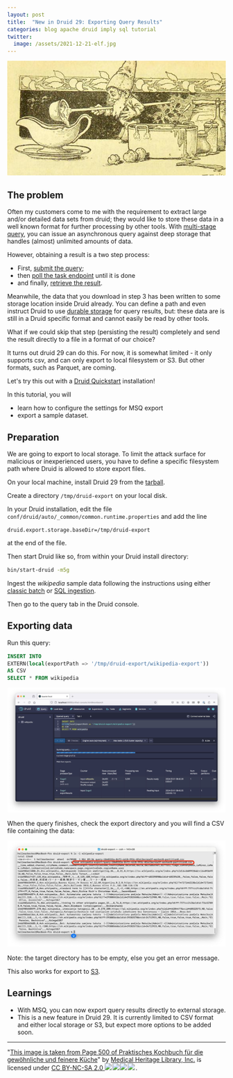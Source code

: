 ```yaml
---
layout: post
title:  "New in Druid 29: Exporting Query Results"
categories: blog apache druid imply sql tutorial
twitter:
  image: /assets/2021-12-21-elf.jpg
---
```


![Druid Cookbook](/assets/2021-12-21-elf.jpg)


## The problem

Often my customers come to me with the requirement to extract large and/or detailed data sets from druid; they would like to store these data in a well known format for further processing by other tools. With [multi-stage query](https://druid.apache.org/docs/latest/multi-stage-query/concepts#multi-stage-query-task-engine), you can issue an asynchronous query against deep storage that handles (almost) unlimited amounts of data.

However, obtaining a result is a two step process:
- First, [submit the query](https://druid.apache.org/docs/latest/api-reference/sql-api#submit-a-query-1);
- then [poll the task endpoint](https://druid.apache.org/docs/latest/api-reference/sql-api#get-query-status) until it is done
- and finally, [retrieve the result](https://druid.apache.org/docs/latest/api-reference/sql-api#get-query-results).

Meanwhile, the data that you download in step 3 has been written to some storage location inside Druid already. You can define a path and even instruct Druid to use [durable storage](https://druid.apache.org/docs/latest/operations/durable-storage#enable-durable-storage) for query results, but: these data are is still in a Druid specific format and cannot easily be read by other tools.

What if we could skip that step (persisting the result) completely and send the result directly to a file in a format of our choice?

It turns out druid 29 can do this. For now, it is somewhat limited - it only supports csv, and can only export to local filesystem or S3. But other formats, such as Parquet, are coming.

Let's try this out with a [Druid Quickstart](https://druid.apache.org/docs/latest/tutorials/) installation!

In this tutorial, you will
- learn how to configure the settings for MSQ export
- export a sample dataset.

## Preparation

We are going to export to local storage. To limit the attack surface for malicious or inexperienced users, you have to define a specific filesystem path where Druid is allowed to store export files.

On your local machine, install Druid 29 from the [tarball](https://druid.apache.org/downloads/).

Create a directory `/tmp/druid-export` on your local disk.

In your Druid installation, edit the file `conf/druid/auto/_common/common.runtime.properties` and add the line

```properties
druid.export.storage.baseDir=/tmp/druid-export
```

at the end of the file.

Then start Druid like so, from within your Druid install directory:

```bash
bin/start-druid -m5g
```

Ingest the _wikipedia_ sample data following the instructions using either [classic batch](https://druid.apache.org/docs/latest/tutorials/#load-data) or [SQL ingestion](https://druid.apache.org/docs/latest/tutorials/tutorial-msq-extern).

Then go to the query tab in the Druid console.

## Exporting data

Run this query:

```sql
INSERT INTO 
EXTERN(local(exportPath => '/tmp/druid-export/wikipedia-export'))
AS CSV
SELECT * FROM wikipedia
```

![Screenshot of running query](/assets/2024-03-01-01.jpg)

When the query finishes, check the export directory and you will find a CSV file containing the data:

![Preview of result file in a shell window](/assets/2024-03-01-02.jpg)

Note: the target directory has to be empty, else you get an error message.

This also works for export to [S3](https://druid.apache.org/docs/latest/multi-stage-query/reference/#s3).

## Learnings

- With MSQ, you can now export query results directly to external storage.
- This is a new feature in Druid 29. It is currently limited to CSV format and either local storage or S3, but expect more options to be added soon.

---

"[This image is taken from Page 500 of Praktisches Kochbuch f&uuml;r die gew&ouml;hnliche und feinere K&uuml;che](https://www.flickr.com/photos/mhlimages/48051262646/)" by [Medical Heritage Library, Inc.](https://www.flickr.com/photos/mhlimages/) is licensed under <a target="_blank" rel="noopener noreferrer" href="https://creativecommons.org/licenses/by-nc-sa/2.0/">CC BY-NC-SA 2.0 <img src="https://mirrors.creativecommons.org/presskit/icons/cc.svg" style="height: 1em; margin-right: 0.125em; display: inline;"/><img src="https://mirrors.creativecommons.org/presskit/icons/by.svg" style="height: 1em; margin-right: 0.125em; display: inline;"/><img src="https://mirrors.creativecommons.org/presskit/icons/nc.svg" style="height: 1em; margin-right: 0.125em; display: inline;"/><img src="https://mirrors.creativecommons.org/presskit/icons/sa.svg" style="height: 1em; margin-right: 0.125em; display: inline;"/></a>.
